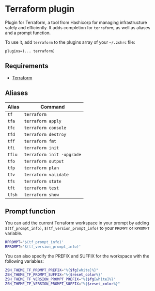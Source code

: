 # Terraform plugin

Plugin for Terraform, a tool from Hashicorp for managing infrastructure safely
and efficiently. It adds completion for `terraform`, as well as aliases and a
prompt function.

To use it, add `terraform` to the plugins array of your `~/.zshrc` file:

```shell
plugins=(... terraform)
```

## Requirements

-   [Terraform](https://terraform.io/)

## Aliases

| Alias  | Command                   |
| ------ | ------------------------- |
| `tf`   | `terraform`               |
| `tfa`  | `terraform apply`         |
| `tfc`  | `terraform console`       |
| `tfd`  | `terraform destroy`       |
| `tff`  | `terraform fmt`           |
| `tfi`  | `terraform init`          |
| `tfiu` | `terraform init -upgrade` |
| `tfo`  | `terraform output`        |
| `tfp`  | `terraform plan`          |
| `tfv`  | `terraform validate`      |
| `tfs`  | `terraform state`         |
| `tft`  | `terraform test`          |
| `tfsh` | `terraform show`          |

## Prompt function

You can add the current Terraform workspace in your prompt by adding
`$(tf_prompt_info)`, `$(tf_version_prompt_info)` to your `PROMPT` or `RPROMPT`
variable.

```sh
RPROMPT='$(tf_prompt_info)'
RPROMPT='$(tf_version_prompt_info)'
```

You can also specify the PREFIX and SUFFIX for the workspace with the following
variables:

```sh
ZSH_THEME_TF_PROMPT_PREFIX="%{$fg[white]%}"
ZSH_THEME_TF_PROMPT_SUFFIX="%{$reset_color%}"
ZSH_THEME_TF_VERSION_PROMPT_PREFIX="%{$fg[white]%}"
ZSH_THEME_TF_VERSION_PROMPT_SUFFIX="%{$reset_color%}"
```
